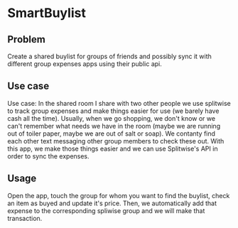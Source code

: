 # SmartBuylist

## Problem
Create a shared buylist for groups of friends and possibly sync it with different
group expenses apps using their public api.

## Use case
Use case: In the shared room I share with two other people we use splitwise to track
group expenses and make things easier for use (we barely have cash all the time). Usually, when
we go shopping, we don't know or we can't remember what needs we have in the room (maybe we are
running out of toiler paper, maybe we are out of salt or soap). We contanty find each other
text messaging other group members to check these out. With this app, we make those things easier
and we can use Splitwise's API in order to sync the expenses.

## Usage
Open the app, touch the group for whom you want to find the buylist, check an item as buyed
and update it's price. Then, we automatically add that expense to the corresponding spliwise group
and we will make that transaction.

